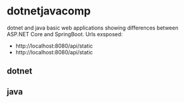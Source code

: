 # dotnetjavacomp

dotnet and java basic web applications showing differences between ASP.NET Core and SpringBoot.
Urls exsposed:
- http://localhost:8080/api/static
- http://localhost:8080/api/static

## dotnet


## java

